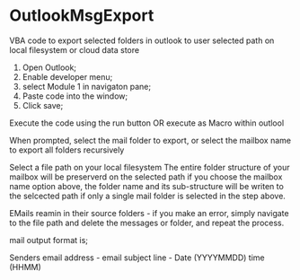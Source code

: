 # OutlookMsgExport
VBA code to export selected folders in outlook to user selected path on local filesystem or cloud data store

1. Open Outlook;
2. Enable developer menu;
3. select Module 1 in navigaton pane;
4. Paste code into the window;
5. Click save;

Execute the code using the run button OR execute as Macro within outlool

When prompted, select the mail folder to export, or select the mailbox name to export all folders recursively

Select a file path on your local filesystem
The entire folder structure of your mailbox will be preserverd on the selected path if you choose the mailbox name option above, the folder name and its sub-structure will be writen to the selcected path if only a single mail folder is selected in the step above.

EMails reamin in their source folders - if you make an error, simply navigate to the file path and delete the messages or folder, and repeat the process.

mail output format is;

Senders email address - email subject line - Date (YYYYMMDD) time (HHMM)
